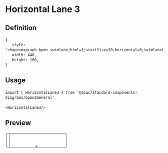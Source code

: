 # Horizontal Lane 3

## Definition

```
{
  _style: 'shape=mxgraph.bpmn.swimlane;html=1;startSize=20;horizontal=0;swimlaneLine=1;collapsible=0;fontStyle=0;swimlaneFillColor=#ffffff;strokeWidth=2;isCollection=1;whiteSpace=wrap;',
  _width: 440,
  _height: 100,
}
```

## Usage

```
import { HorizontalLane3 } from '@diac/standard-components-diagrams/bpmn2General'

<HorizontalLane3/>
```

## Preview

<img src="./horizontal-lane-3.png" width="200"/>

